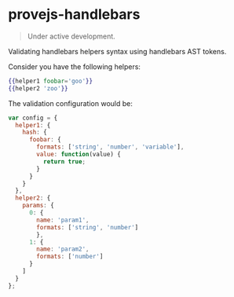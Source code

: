 # provejs-handlebars

> Under active development.

Validating handlebars helpers syntax using handlebars AST tokens.

Consider you have the following helpers:
```hbs
{{helper1 foobar='goo'}}
{{helper2 'zoo'}}
```

The validation configuration would be:
```js
var config = {
  helper1: {
    hash: {
      foobar: {
        formats: ['string', 'number', 'variable'],
        value: function(value) {
          return true;
        }
      }
    }
  },
  helper2: {
    params: {
      0: {
        name: 'param1', 
        formats: ['string', 'number']
        },
      1: {
        name: 'param2',
        formats: ['number']
      }
    ]
  }
};
```

